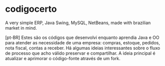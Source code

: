 # codigocerto
A very simple ERP, Java Swing, MySQL, NetBeans, made with brazilian market in mind. 

[pt-BR]
Estes são os códigos que desenvolvi enquanto aprendia Java e OO para atender as necessidade de uma empresa: compras, estoque, pedidos, nota fiscal, contas a receber. Há algumas ideias interessantes sobre o fluxo de processo que acho válido preservar e compartilhar. A ideia principal é atualizar e aprimorar o código-fonte através de um fork.
